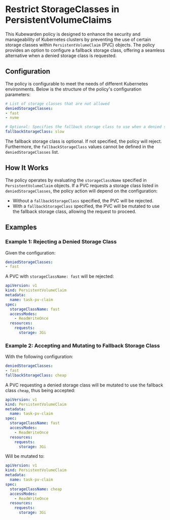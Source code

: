 # Restrict StorageClasses in PersistentVolumeClaims

This Kubewarden policy is designed to enhance the security and manageability of
Kubernetes clusters by preventing the use of certain storage classes within
`PersistentVolumeClaim` (PVC) objects. The policy provides an option to
configure a fallback storage class, offering a seamless alternative when a
denied storage class is requested.

## Configuration

The policy is configurable to meet the needs of different Kubernetes
environments. Below is the structure of the policy's configuration parameters:

```yaml
# List of storage classes that are not allowed
deniedStorageClasses:
- fast
- nvme

# Optional: Specifies the fallback storage class to use when a denied storage class is requested
fallbackStorageClass: slow
```

The fallback storage class is optional. If not specified, the policy will
reject. Furthermore, the `fallbackStorageClass` values cannot be defined in the
`deniedStorageClasses` list.

## How It Works

The policy operates by evaluating the `storageClassName` specified in
`PersistentVolumeClaim` objects. If a PVC requests a storage class listed in
`deniedStorageClasses`, the policy action will depend on the configuration:

- Without a `fallbackStorageClass` specified, the PVC will be rejected.
- With a `fallbackStorageClass` specified, the PVC will be mutated to use the
  fallback storage class, allowing the request to proceed.

## Examples

### Example 1: Rejecting a Denied Storage Class

Given the configuration:

```yaml
deniedStorageClasses:
- fast
```

A PVC with `storageClassName: fast` will be rejected:

```yaml
apiVersion: v1
kind: PersistentVolumeClaim
metadata:
  name: task-pv-claim
spec:
  storageClassName: fast
  accessModes:
    - ReadWriteOnce
  resources:
    requests:
      storage: 3Gi
```

### Example 2: Accepting and Mutating to Fallback Storage Class

With the following configuration:

```yaml
deniedStorageClasses:
- fast
fallbackStorageClass: cheap
```

A PVC requesting a denied storage class will be mutated to use the fallback class `cheap`, thus being accepted:

```yaml
apiVersion: v1
kind: PersistentVolumeClaim
metadata:
  name: task-pv-claim
spec:
  storageClassName: fast
  accessModes:
    - ReadWriteOnce
  resources:
    requests:
      storage: 3Gi
```

Will be mutated to:

```yaml
apiVersion: v1
kind: PersistentVolumeClaim
metadata:
  name: task-pv-claim
spec:
  storageClassName: cheap
  accessModes:
    - ReadWriteOnce
  resources:
    requests:
      storage: 3Gi
```

